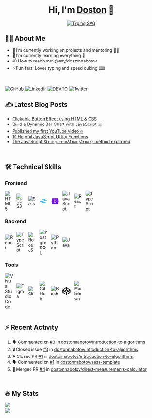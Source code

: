 <h1 align="center">Hi, I'm <a href="https://dostonnabotov.netlify.app">Doston</a> 👋</h1>

<p align="center">
  <a href="https://git.io/typing-svg"><img src="https://readme-typing-svg.demolab.com?font=Fira+Code&size=24&pause=1000&color=31ABE1&center=true&width=435&lines=Frontend+Developer+;Tech+Blogger+;Avid+Science+Reader+;and+Passionate+Learner!;Nice+to+meet+you..." alt="Typing SVG" /></a>
</p>

## 👨‍💻 About Me

- 🔭 I’m currently working on projects and mentoring 👨‍💻
- 🌱 I’m currently learning everything 🤣
- 📫 How to reach me: @any/dostonnabotov
- ⚡ Fun fact: Loves typing and speed cubing ⌨

<br />

[![GitHub](https://img.shields.io/badge/github-171515?style=for-the-badge&logo=github&logoColor=white)](https://github.com/dostonnabotov)
[![LinkedIn](https://img.shields.io/badge/Twitter-00ACEE?style=for-the-badge&logo=twitter&logoColor=white)](https://twitter.com/dostonnabotov)
[![DEV.TO](https://img.shields.io/badge/DEV.TO-black?style=for-the-badge&logo=dev.to&logoColor=white)](https://dev.to/dostonnabotov)
[![Twitter](https://img.shields.io/badge/LinkedIn-0077B5?style=for-the-badge&logo=linkedin&logoColor=white)](https://www.linkedin.com/in/dostonnabotov)

## ✍ Latest Blog Posts

<!-- BLOG-POST-LIST:START -->
- [Clickable Button Effect using HTML &amp; CSS](https://dev.to/dostonnabotov/clickable-button-effect-using-html-css-2ggo)
- [Build a Dynamic Bar Chart with JavaScript 📊](https://dev.to/dostonnabotov/build-a-dynamic-bar-chart-with-javascript-1e0c)
- [Published my first YouTube video 🔥](https://dev.to/dostonnabotov/published-my-first-youtube-video-2a5i)
- [10 Helpful JavaScript Utility Functions](https://dev.to/dostonnabotov/10-helpful-javascript-utility-functions-35oc)
- [The JavaScript `String.trim&lpar;&rpar;` method explained](https://dev.to/dostonnabotov/the-javascript-stringtrim-method-explained-4b61)
<!-- BLOG-POST-LIST:END -->

<br />

## 🛠 Technical Skills

### Frontend 

<div style="display: flex; align-items: center; gap: .75rem; flex-wrap: wrap">
  <img title="HTML5" alt="HTML5" width="26px" src="https://cdn.jsdelivr.net/gh/devicons/devicon/icons/html5/html5-original.svg" />
  <img title="CSS3" alt="CSS3" width="26px" src="https://cdn.jsdelivr.net/gh/devicons/devicon/icons/css3/css3-original.svg" />
  <img title="Sass" alt="Sass" width="26px" src="https://cdn.jsdelivr.net/gh/devicons/devicon/icons/sass/sass-original.svg" />
  <img title="TailWind CSS" alt="TailWind CSS" width="26px" src="https://github.com/devicons/devicon/blob/v2.16.0/icons/tailwindcss/tailwindcss-original.svg" />
  <img title="Bootstrap" alt="Bootstrap" width="26px" src="https://github.com/devicons/devicon/blob/v2.16.0/icons/bootstrap/bootstrap-original.svg" />
  <img title="JavaScript" alt="JavaScript" width="26px" src="https://cdn.jsdelivr.net/gh/devicons/devicon/icons/javascript/javascript-original.svg" />
  <img title="React" alt="React" width="26px" src="https://cdn.jsdelivr.net/gh/devicons/devicon/icons/react/react-original.svg" />
  <img title="TypeScript" alt="TypeScript" width="26px" src="https://cdn.jsdelivr.net/gh/devicons/devicon/icons/typescript/typescript-original.svg" />
</div>

### Backend

<div style="display: flex; align-items: center; gap: .75rem; flex-wrap: wrap">
  <img title="React" alt="React" width="26px" src="https://cdn.jsdelivr.net/gh/devicons/devicon/icons/react/react-original.svg" />
  <img title="TypeScript" alt="TypeScript" width="26px" src="https://cdn.jsdelivr.net/gh/devicons/devicon/icons/typescript/typescript-original.svg" />
  <img title="Node JS" alt="Node JS" width="26px" src="https://cdn.jsdelivr.net/gh/devicons/devicon/icons/nodejs/nodejs-original.svg" />
  <img title="PostgreSQL" alt="PostgreSQL" width="26px" src="https://cdn.jsdelivr.net/gh/devicons/devicon/icons/postgresql/postgresql-original.svg" />
  <img title="Python" alt="Python" width="26px" src="https://cdn.jsdelivr.net/gh/devicons/devicon/icons/python/python-original.svg" />
  <img title="Java" alt="Java" width="26px" src="https://cdn.jsdelivr.net/gh/devicons/devicon/icons/java/java-original.svg" />
</div>

### Tools

<div style="display: flex; align-items: center; gap: .75rem; flex-wrap: wrap">
  <img title="Visual Studio Code" alt="Visual Studio Code" width="26px" src="https://cdn.jsdelivr.net/gh/devicons/devicon/icons/vscode/vscode-original.svg" />
  <img title="Figma" alt="Figma" width="26px" src="https://cdn.jsdelivr.net/gh/devicons/devicon/icons/figma/figma-original.svg" />
  <img title="Git" alt="Git" width="26px" src="https://cdn.jsdelivr.net/gh/devicons/devicon/icons/git/git-original.svg" />
  <img title="GitHub" alt="GitHub" width="26px" src="https://cdn.jsdelivr.net/gh/devicons/devicon/icons/github/github-original.svg#gh-light-mode-only" />
  <img title="Bash" alt="Bash" width="26px" src="https://cdn.jsdelivr.net/gh/devicons/devicon/icons/bash/bash-original.svg#gh-light-mode-only" />
  <img title="CodePen" alt="CodePen" width="26px" src="https://github.com/devicons/devicon/blob/v2.16.0/icons/codepen/codepen-original.svg#gh-light-mode-only" />
  <img title="Markdown" alt="Markdown" width="26px" src="https://cdn.jsdelivr.net/gh/devicons/devicon/icons/markdown/markdown-original.svg#gh-light-mode-only" />
</div>

<br />

## ⚡ Recent Activity

<!--START_SECTION:activity-->

1. 🗣 Commented on [#3](https://github.com/dostonnabotov/introduction-to-algorithms/issues/3#issuecomment-1845613617) in [dostonnabotov/introduction-to-algorithms](https://github.com/dostonnabotov/introduction-to-algorithms)
2. 🔒 Closed issue [#3](https://github.com/dostonnabotov/introduction-to-algorithms/issues/3) in [dostonnabotov/introduction-to-algorithms](https://github.com/dostonnabotov/introduction-to-algorithms)
3. ❌ Closed PR [#1](https://github.com/dostonnabotov/introduction-to-algorithms/pull/1) in [dostonnabotov/introduction-to-algorithms](https://github.com/dostonnabotov/introduction-to-algorithms)
4. 🗣 Commented on [#1](https://github.com/dostonnabotov/sass-template/pull/1#issuecomment-1839055445) in [dostonnabotov/sass-template](https://github.com/dostonnabotov/sass-template)
5. 🎉 Merged PR [#4](https://github.com/dostonnabotov/direct-measurements-calculator/pull/4) in [dostonnabotov/direct-measurements-calculator](https://github.com/dostonnabotov/direct-measurements-calculator)
<!--END_SECTION:activity-->

<br />

## 🔥 My Stats

<picture>
  <source 
    srcset="http://github-readme-streak-stats.herokuapp.com?user=dostonnabotov&theme=dark&background=0d1117&border=30363d"
    media="(prefers-color-scheme: dark)"
  />
  <source
    srcset="http://github-readme-streak-stats.herokuapp.com?user=dostonnabotov&theme=default"
    media="(prefers-color-scheme: light), (prefers-color-scheme: no-preference)"
  />
  <img src="http://github-readme-streak-stats.herokuapp.com?user=dostonnabotov&theme=default" />
</picture>

<br />

<picture>
  <source 
    srcset="https://github-readme-stats-xi2d.vercel.app/api?username=dostonnabotov&show_icons=true&theme=transparent&border_color=30363d&text_color=ecf3ff"
    media="(prefers-color-scheme: dark)"
  />
  <source
    srcset="https://github-readme-stats-xi2d.vercel.app/api?username=dostonnabotov&show_icons=true&theme=transparent"
    media="(prefers-color-scheme: light), (prefers-color-scheme: no-preference)"
  />
  <img src="https://github-readme-stats-xi2d.vercel.app/api?username=dostonnabotov&show_icons=true&theme=transparent" />
</picture>
